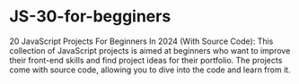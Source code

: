 # JS-30-for-begginers
20 JavaScript Projects For Beginners In 2024 (With Source Code): This collection of JavaScript projects is aimed at beginners who want to improve their front-end skills and find project ideas for their portfolio. The projects come with source code, allowing you to dive into the code and learn from it.

